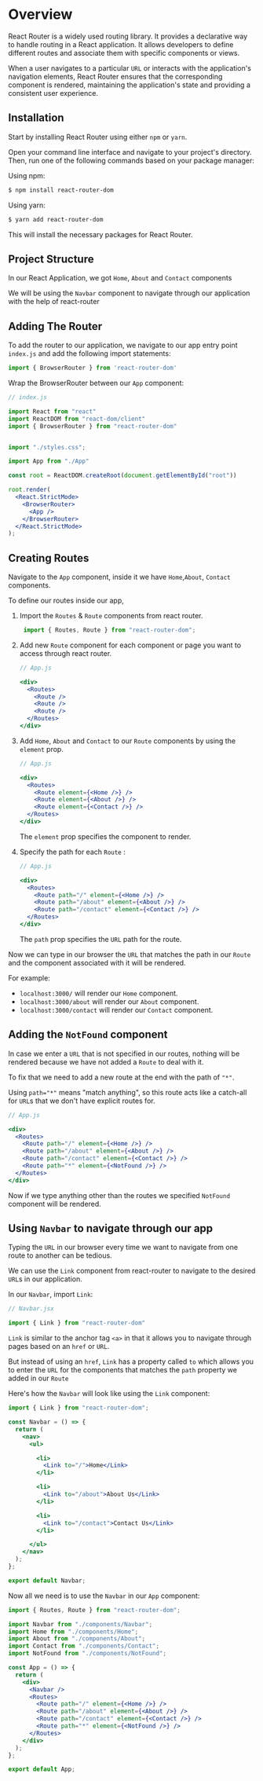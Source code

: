 # Overview

React Router is a widely used routing library. It provides a declarative way to handle routing in a React application. It allows developers to define different routes and associate them with specific components or views.

When a user navigates to a particular `URL` or interacts with the application's navigation elements, React Router ensures that the corresponding component is rendered, maintaining the application's state and providing a consistent user experience.

## Installation

Start by installing React Router using either `npm` or `yarn`.

Open your command line interface and navigate to your project's directory. Then, run one of the following commands based on your package manager:

Using npm:

```bash
$ npm install react-router-dom
```

Using yarn:

```bash
$ yarn add react-router-dom
```

This will install the necessary packages for React Router.

## Project Structure

In our React Application, we got `Home`, `About` and `Contact` components

We will be using the `Navbar` component to navigate through our application with the help of react-router

## Adding The Router

To add the router to our application, we navigate to our app entry point
`index.js` and
add the following import statements:

```jsx
import { BrowserRouter } from 'react-router-dom'
```

Wrap the BrowserRouter between our `App` component:

```jsx
// index.js

import React from "react"
import ReactDOM from "react-dom/client"
import { BrowserRouter } from "react-router-dom"


import "./styles.css";

import App from "./App"

const root = ReactDOM.createRoot(document.getElementById("root"))

root.render(
  <React.StrictMode>
    <BrowserRouter>
      <App />
    </BrowserRouter>
  </React.StrictMode>
);
```

## Creating Routes

Navigate to the `App` component, inside it we have `Home`,`About`, `Contact` components.

To define our routes inside our app,

1. Import the `Routes` & `Route` components from react router.
   ```jsx
    import { Routes, Route } from "react-router-dom";
   ```
2. Add new `Route` component for each component or page you want to access through react router.

   ```jsx
   // App.js

   <div>
     <Routes>
       <Route />
       <Route />
       <Route />
     </Routes>
   </div>
   ```

3. Add `Home`, `About` and `Contact` to our `Route` components by using the `element` prop.

   ```jsx
   // App.js

   <div>
     <Routes>
       <Route element={<Home />} />
       <Route element={<About />} />
       <Route element={<Contact />} />
     </Routes>
   </div>
   ```

   The `element` prop specifies the component to render.

4. Specify the path for each `Route` :

   ```jsx
   // App.js

   <div>
     <Routes>
       <Route path="/" element={<Home />} />
       <Route path="/about" element={<About />} />
       <Route path="/contact" element={<Contact />} />
     </Routes>
   </div>
   ```

   The `path` prop specifies the `URL` path for the route.

Now we can type in our browser the `URL` that matches the path in our `Route`
and the component associated with it will be rendered.

For example:

- `localhost:3000/` will render our `Home` component.
- `localhost:3000/about` will render our `About` component.
- `localhost:3000/contact` will render our `Contact` component.

## Adding the `NotFound` component

In case we enter a `URL` that is not specified in our routes, nothing will be rendered because we have not added a `Route` to deal with it.

To fix that we need to add a new route at the end with the path of `"*"`.

Using `path="*"` means "match anything", so this route acts like a catch-all for `URL`s that we don't have explicit routes for.

```jsx
// App.js

<div>
  <Routes>
    <Route path="/" element={<Home />} />
    <Route path="/about" element={<About />} />
    <Route path="/contact" element={<Contact />} />
    <Route path="*" element={<NotFound />} />
  </Routes>
</div>
```

Now if we type anything other than the routes we specified `NotFound` component will be rendered.

## Using `Navbar` to navigate through our app

Typing the `URL` in our browser every time we want to navigate from one route to another can be tedious.

We can use the `Link` component from react-router to navigate to the desired `URL`s in our application.

In our `Navbar`, import `Link`:

```jsx
// Navbar.jsx

import { Link } from "react-router-dom"
```

`Link` is similar to the anchor tag `<a>` in that it allows you to navigate through pages based on an `href` or `URL`.

But instead of using an `href`, `Link` has a property called `to` which allows you to enter the `URL` for the components that matches the `path` property we added in our `Route`

Here's how the `Navbar` will look like using the `Link` component:

```jsx
import { Link } from "react-router-dom";

const Navbar = () => {
  return (
    <nav>
      <ul>

        <li>
          <Link to="/">Home</Link>
        </li>

        <li>
          <Link to="/about">About Us</Link>
        </li>

        <li>
          <Link to="/contact">Contact Us</Link>
        </li>

      </ul>
    </nav>
  );
};

export default Navbar;

```

Now all we need is to use the `Navbar` in our `App` component:

```jsx
import { Routes, Route } from "react-router-dom";

import Navbar from "./components/Navbar";
import Home from "./components/Home";
import About from "./components/About";
import Contact from "./components/Contact";
import NotFound from "./components/NotFound";

const App = () => {
  return (
    <div>
      <Navbar />
      <Routes>
        <Route path="/" element={<Home />} />
        <Route path="/about" element={<About />} />
        <Route path="/contact" element={<Contact />} />
        <Route path="*" element={<NotFound />} />
      </Routes>
    </div>
  );
};

export default App;

```